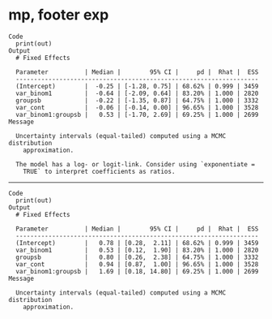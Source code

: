 # mp, footer exp

    Code
      print(out)
    Output
      # Fixed Effects
      
      Parameter          | Median |        95% CI |     pd |  Rhat |  ESS
      -------------------------------------------------------------------
      (Intercept)        |  -0.25 | [-1.28, 0.75] | 68.62% | 0.999 | 3459
      var_binom1         |  -0.64 | [-2.09, 0.64] | 83.20% | 1.000 | 2820
      groupsb            |  -0.22 | [-1.35, 0.87] | 64.75% | 1.000 | 3332
      var_cont           |  -0.06 | [-0.14, 0.00] | 96.65% | 1.000 | 3528
      var_binom1:groupsb |   0.53 | [-1.70, 2.69] | 69.25% | 1.000 | 2699
    Message
      
      Uncertainty intervals (equal-tailed) computed using a MCMC distribution
        approximation.
      
      The model has a log- or logit-link. Consider using `exponentiate =
        TRUE` to interpret coefficients as ratios.

---

    Code
      print(out)
    Output
      # Fixed Effects
      
      Parameter          | Median |        95% CI |     pd |  Rhat |  ESS
      -------------------------------------------------------------------
      (Intercept)        |   0.78 | [0.28,  2.11] | 68.62% | 0.999 | 3459
      var_binom1         |   0.53 | [0.12,  1.90] | 83.20% | 1.000 | 2820
      groupsb            |   0.80 | [0.26,  2.38] | 64.75% | 1.000 | 3332
      var_cont           |   0.94 | [0.87,  1.00] | 96.65% | 1.000 | 3528
      var_binom1:groupsb |   1.69 | [0.18, 14.80] | 69.25% | 1.000 | 2699
    Message
      
      Uncertainty intervals (equal-tailed) computed using a MCMC distribution
        approximation.

